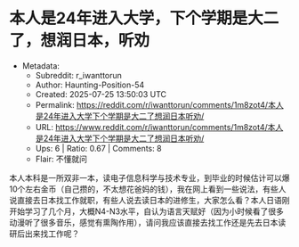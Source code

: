 # 本人是24年进入大学，下个学期是大二了，想润日本，听劝

- Metadata:
  - Subreddit: r_iwanttorun
  - Author: Haunting-Position-54
  - Created: 2025-07-25 13:50:03 UTC
  - Permalink: https://reddit.com/r/iwanttorun/comments/1m8zot4/本人是24年进入大学下个学期是大二了想润日本听劝/
  - URL: https://www.reddit.com/r/iwanttorun/comments/1m8zot4/本人是24年进入大学下个学期是大二了想润日本听劝/
  - Ups: 6 | Ratio: 0.67 | Comments: 8
  - Flair: 不懂就问


本人本科是一所双非一本，读电子信息科学与技术专业，到毕业的时候估计可以爆10个左右金币（自己攒的，不太想花爸妈的钱），我在网上看到一些说法，有些人说直接去日本找工作就职，有些人说去读日本的进修生，大家怎么看？本人日语刚开始学习了几个月，大概N4-N3水平，自认为语言天赋好（因为小时候看了很多动漫听了很多音乐，感觉有熏陶作用），请问我应该直接去找工作还是先去日本读研后出来找工作呢？

